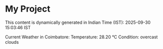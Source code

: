 # My Project

This content is dynamically generated in Indian Time (IST): 2025-09-30 15:03:46 IST


Current Weather in Coimbatore:
Temperature: 28.20 °C
Condition: overcast clouds
